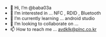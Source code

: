 - 👋 Hi, I’m @baba03a
- 👀 I’m interested in ...  NFC , RDID , Bluetooth
- 🌱 I’m currently learning ... android studio
- 💞️ I’m looking to collaborate on ...
- 📫 How to reach me ... avdklk@plnc.co.kr

<!---
baba03a/baba03a is a ✨ special ✨ repository because its `README.md` (this file) appears on your GitHub profile.
You can click the Preview link to take a look at your changes.
--->
